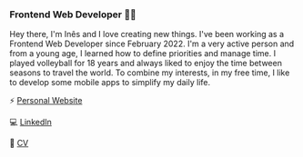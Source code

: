 ### Frontend Web Developer 👩‍💻

Hey there, I'm Inês and I love creating new things. I've been working as a Frontend Web Developer since February 2022. I'm a very active person and from a young age, I learned how to define priorities and manage time. I played volleyball for 18 years and always liked to enjoy the time between seasons to travel the world. To combine my interests, in my free time, I like to develop some mobile apps to simplify my daily life.


⚡ [Personal Website](http://inesosoares6.github.io)

💻 [LinkedIn](https://www.linkedin.com/in/ines-soares/)

📝 [CV](https://drive.google.com/drive/folders/19vQcMkU6VvguD7HfsRRtJksrcpaIfRVu?usp=sharing)


<!--
![Github stats](https://github-readme-stats.vercel.app/api?username=inesosoares6&show_icons=true&hide_border=true)
-->

<!--
**inesosoares6/inesosoares6** is a ✨ _special_ ✨ repository because its `README.md` (this file) appears on your GitHub profile.

Here are some ideas to get you started:

- 🔭 I’m currently working on ...
- 🌱 I’m currently learning ...
- 👯 I’m looking to collaborate on ...
- 🤔 I’m looking for help with ...
- 💬 Ask me about ...
- 📫 How to reach me: ...
- 😄 Pronouns: ...
- ⚡ Fun fact: ...
-->
